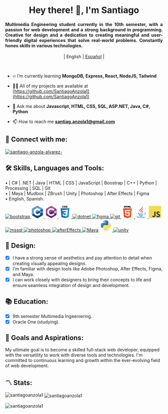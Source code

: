 <h1 align="center">Hey there! 👋, I'm Santiago</h1>
<h4 align="justify">
Multimedia Engineering student currently in the 10th semester, with a passion for web development and a strong background in programming. Creative for design and a dedication to creating meaningful and user-friendly digital experiences that solve real-world problems. Constantly hones skills in various technologies.</h4>


<p align="center">
  | <span>English</span> |
  <a href="https://github.com/SantiagoAnzola1/SantiagoAnzola1/blob/main/lan/ReadmeES.md">Español</a> |
</p>
<br>


- 🔥 I’m currently learning **MongoDB, Express, React, NodeJS, Tailwind**

- 👨‍💻 All of my projects are available at [https://github.com/SantiagoAnzola1](https://github.com/SantiagoAnzola1)

- 💬 Ask me about **Javascript, HTML, CSS, SQL, ASP.NET, Java, C#, Python**

- 📫 How to reach me **santiag.anzola1@gmail.com**

## :link: Connect with me: 
<p align="left">
<a href="https://linkedin.com/in/santiago-anzola-alvarez-" target="blank"><img align="center" src="https://raw.githubusercontent.com/rahuldkjain/github-profile-readme-generator/master/src/images/icons/Social/linked-in-alt.svg" alt="santiago-anzola-alvarez-" height="30" width="40" /></a>
</p>

## :hammer_and_wrench: Skills, Languages and Tools:
•  | C# | .NET | Java | HTML | CSS | JavaScript | Boostrap | C++ | Python | Processing | SQL | Git     
•  | Maya | Mudbox | ZBrush | Unity | Photoshop | After Effects | Figma   
•  English, Spanish.

  <a href="https://getbootstrap.com" target="_blank" rel="noreferrer"><img src="https://cdn.jsdelivr.net/gh/devicons/devicon@latest/icons/bootstrap/bootstrap-original-wordmark.svg" alt="bootstrap" height="40"/> </a> 
  <a href="https://www.w3schools.com/cpp/" target="_blank" rel="noreferrer"> <img src="https://raw.githubusercontent.com/devicons/devicon/master/icons/cplusplus/cplusplus-original.svg" alt="cplusplus" width="40" height="40"/> </a> 
  <a href="https://www.w3schools.com/cs/" target="_blank" rel="noreferrer"> <img src="https://raw.githubusercontent.com/devicons/devicon/master/icons/csharp/csharp-original.svg" alt="csharp" width="40" height="40"/> </a> 
  <a href="https://www.w3schools.com/css/" target="_blank" rel="noreferrer"> <img src="https://raw.githubusercontent.com/devicons/devicon/master/icons/css3/css3-original-wordmark.svg" alt="css3" width="40" height="40"/> </a>
  <a href="https://dotnet.microsoft.com/" target="_blank" rel="noreferrer"> <img src="https://cdn.jsdelivr.net/gh/devicons/devicon@latest/icons/dotnetcore/dotnetcore-original.svg" alt="dotnet" width="40" height="40"/> </a> 
  <a href="https://www.figma.com/" target="_blank" rel="noreferrer"> <img src="https://www.vectorlogo.zone/logos/figma/figma-icon.svg" alt="figma" width="40" height="40"/> </a> 
  <a href="https://git-scm.com/" target="_blank" rel="noreferrer"> <img src="https://www.vectorlogo.zone/logos/git-scm/git-scm-icon.svg" alt="git" width="40" height="40"/> </a> 
  <a href="https://www.w3.org/html/" target="_blank" rel="noreferrer"> <img src="https://raw.githubusercontent.com/devicons/devicon/master/icons/html5/html5-original-wordmark.svg" alt="html5" width="40" height="40"/> </a>
  <a href="https://www.java.com" target="_blank" rel="noreferrer"> <img src="https://raw.githubusercontent.com/devicons/devicon/master/icons/java/java-original.svg" alt="java" width="40" height="40"/> </a>
  <a href="https://developer.mozilla.org/en-US/docs/Web/JavaScript" target="_blank" rel="noreferrer"> <img src="https://raw.githubusercontent.com/devicons/devicon/master/icons/javascript/javascript-original.svg" alt="javascript" width="40" height="40"/> </a> 
  <a href="https://www.microsoft.com/en-us/sql-server" target="_blank" rel="noreferrer"> <img src="https://cdn.jsdelivr.net/gh/devicons/devicon@latest/icons/microsoftsqlserver/microsoftsqlserver-plain-wordmark.svg" alt="mssql" width="40" height="40"/> </a> 
  <a href="https://www.photoshop.com/en" target="_blank" rel="noreferrer"> <img src="https://cdn.jsdelivr.net/gh/devicons/devicon@latest/icons/photoshop/photoshop-original.svg" alt="photoshop" width="40" height="40"/> </a> 
  <a href="https://www.adobe.com/co/products/aftereffects.html" target="_blank" rel="noreferrer">  <img src="https://cdn.jsdelivr.net/gh/devicons/devicon@latest/icons/aftereffects/aftereffects-original.svg" alt="afterEffects" width="40" height="40"/> </a> 
  <a href="https://latinoamerica.autodesk.com/products/maya/overview" target="_blank" rel="noreferrer"> <img src="https://github-production-user-asset-6210df.s3.amazonaws.com/134959710/249986469-94f05d49-4d77-45b5-973d-65a838e88a01.png" alt="Maya" width="40" height="40"/></a> 
  <a href="https://www.python.org/" target="_blank" rel="noreferrer"> <img src="https://raw.githubusercontent.com/devicons/devicon/master/icons/python/python-original.svg" alt="python" width="40" height="40"/> </a> 
  <a href="https://unity.com/" target="_blank" rel="noreferrer"> <img src="https://www.vectorlogo.zone/logos/unity3d/unity3d-icon.svg" alt="unity" width="40" height="40"/> </a> </p>
  
## :art: Design:
- [x] I have a strong sense of aesthetics and pay attention to detail when creating visually appealing designs.
- [x] I'm familiar with design tools like Adobe Photoshop, After Effects, Figma, and Maya.
- [x] I can work closely with designers to bring their concepts to life and ensure seamless integration of design and development.
## 📚 Education:
- [x] 9th semester Multimedia Ingeeniering.
- [x] Oracle One (studying). 
## :dart: Goals and Aspirations: 
My ultimate goal is to become a skilled full-stack web developer, equipped with the versatility to work with diverse tools and technologies. I'm committed to continuous learning and growth within the ever-evolving field of web development.   
## 	:part_alternation_mark: Stats:
<p ><img align="left" src="https://github-readme-stats.vercel.app/api/top-langs?username=santiagoanzola1&show_icons=true&locale=en&layout=compact" alt="santiagoanzola1" /></p>

<p>&nbsp;<img align="center" src="https://github-readme-stats.vercel.app/api?username=santiagoanzola1&show_icons=true&locale=en" alt="santiagoanzola1" /></p>

<p><img align="center" src="https://github-readme-streak-stats.herokuapp.com/?user=santiagoanzola1&" alt="santiagoanzola1" /></p>
